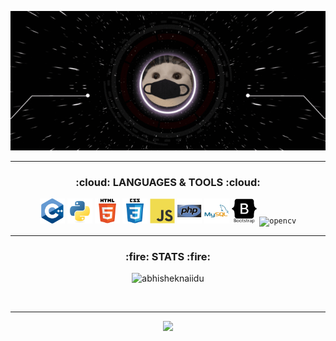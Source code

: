 <p align="center">
  <img src="https://github.com/ZyKaiyZ/ZyKaiyZ/blob/main/header.gif">
</p>
<hr></hr>

<h3 align="center">:cloud: LANGUAGES & TOOLS :cloud:</h3>

<p align="center">
  <code><img src="https://raw.githubusercontent.com/devicons/devicon/master/icons/cplusplus/cplusplus-original.svg" alt="cplusplus" width="40" height="40"/></code>
  <code><img src="https://raw.githubusercontent.com/devicons/devicon/master/icons/python/python-original.svg" alt="python" width="40" height="40"/></code>
  <code><img src="https://raw.githubusercontent.com/devicons/devicon/master/icons/html5/html5-original-wordmark.svg" alt="html5" width="40" height="40"/></code>
  <code><img src="https://raw.githubusercontent.com/devicons/devicon/master/icons/css3/css3-original-wordmark.svg" alt="css3" width="40" height="40"/></code>
  <code><img src="https://raw.githubusercontent.com/devicons/devicon/master/icons/javascript/javascript-original.svg" alt="javascript" width="40" height="40"/></code>
  <code><img src="https://raw.githubusercontent.com/devicons/devicon/master/icons/php/php-original.svg" alt="php" width="40" height="40"/></code>
  <code><img src="https://raw.githubusercontent.com/devicons/devicon/master/icons/mysql/mysql-original-wordmark.svg" alt="mysql" width="40" height="40"/></code>
  <code><img src="https://raw.githubusercontent.com/devicons/devicon/master/icons/bootstrap/bootstrap-plain-wordmark.svg" alt="bootstrap" width="40" height="40"/></code>
  <code><img src="https://www.vectorlogo.zone/logos/opencv/opencv-icon.svg" alt="opencv" width="40" height="40"/></code>
  <p align="center">
    
  <!--`C++` `Python` `HTML` `CSS` `JavaScript` `PHP` `MySQL` `Bootstrap` `OpenCV`-->
    
  </p>
</p>
<hr></hr>
<h3 align="center">:fire: STATS :fire:</h3>

<p align="center">
  <img src="https://github-readme-stats.vercel.app/api?username=zykaiyz&show_icons=true&theme=gotham" alt="abhisheknaiidu" />
</p>
<p align="center">
  <img src="https://github-readme-stats.vercel.app/api/top-langs?username=zykaiyz&show_icons=true&locale=en&layout=compact&theme=gotham" alt="" />
</p>

<hr></hr>
<p align="center">
  <img src="https://images.plurk.com/3c0n5PEEocrRfHq8l6F28l.gif">
</p>
